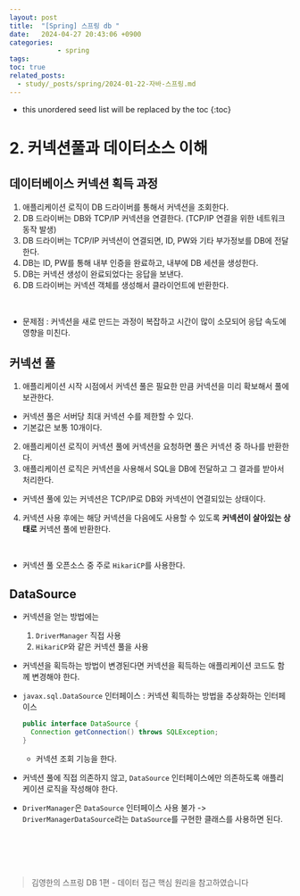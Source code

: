 ```yaml
---
layout: post
title:  "[Spring] 스프링 db "
date:   2024-04-27 20:43:06 +0900
categories: 
            - spring
tags:             
toc: true
related_posts:
  - study/_posts/spring/2024-01-22-자바-스프링.md
---
```

* this unordered seed list will be replaced by the toc
{:toc}

# 2. 커넥션풀과 데이터소스 이해 

## 데이터베이스 커넥션 획득 과정
1. 애플리케이션 로직이 DB 드라이버를 통해서 커넥션을 조회한다.
2. DB 드라이버는 DB와 TCP/IP 커넥션을 연결한다. (TCP/IP 연결을 위한 네트워크 동작 발생)
3. DB 드라이버는 TCP/IP 커넥션이 연결되면, ID, PW와 기타 부가정보를 DB에 전달한다. 
4. DB는 ID, PW를 통해 내부 인증을 완료하고, 내부에 DB 세션을 생성한다. 
5. DB는 커넥션 생성이 완료되었다는 응답을 보낸다.
6. DB 드라이버는 커넥션 객체를 생성해서 클라이언트에 반환한다. 
<br>

- 문제점 : 커넥션을 새로 만드는 과정이 복잡하고 시간이 많이 소모되어 응답 속도에 영향을 미친다. 

## 커넥션 풀 
1. 애플리케이션 시작 시점에서 커넥션 풀은 필요한 만큼 커넥션을 미리 확보해서 풀에 보관한다. 
  - 커넥션 풀은 서버당 최대 커넥션 수를 제한할 수 있다. 
  - 기본값은 보통 10개이다.
2. 애플리케이션 로직이 커넥션 풀에 커넥션을 요청하면 풀은 커넥션 중 하나를 반환한다.
3. 애플리케이션 로직은 커넥션을 사용해서 SQL을 DB에 전달하고 그 결과를 받아서 처리한다. 
  - 커넥션 풀에 있는 커넥션은 TCP/IP로 DB와 커넥션이 연결되있는 상태이다.
4. 커넥션 사용 후에는 해당 커넥션을 다음에도 사용할 수 있도록 <strong>커넥션이 살아있는 상태로</strong> 커넥션 풀에 반환한다. 
<br>

- 커넥션 풀 오픈소스 중 주로 `HikariCP`를 사용한다. 

## DataSource
- 커넥션을 얻는 방법에는
  1. `DriverManager` 직접 사용
  2. `HikariCP`와 같은 커넥션 풀을 사용

- 커넥션을 획득하는 방법이 변경된다면 커넥션을 획득하는 애플리케이션 코드도 함께 변경해야 한다.
- `javax.sql.DataSource` 인터페이스 : 커넥션 획득하는 방법을 추상화하는 인터페이스
  ~~~java
  public interface DataSource {
    Connection getConnection() throws SQLException;
  }
  ~~~
  - 커넥션 조회 기능을 한다.
- 커넥션 풀에 직접 의존하지 않고, `DataSource` 인터페이스에만 의존하도록 애플리케이션 로직을 작성해야 한다.
- `DriverManager`은 `DataSource` 인터페이스 사용 불가 -> `DriverManagerDataSource`라는 `DataSource`를 구현한 클래스를 사용하면 된다. 


## 

<br>
<br>
<br>

<blockquote>김영한의 스프링 DB 1편 - 데이터 접근 핵심 원리을 참고하였습니다</blockquote>










  

  


